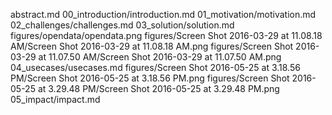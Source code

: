 abstract.md
00_introduction/introduction.md
01_motivation/motivation.md
02_challenges/challenges.md
03_solution/solution.md
figures/opendata/opendata.png
figures/Screen Shot 2016-03-29 at 11.08.18 AM/Screen Shot 2016-03-29 at 11.08.18 AM.png
figures/Screen Shot 2016-03-29 at 11.07.50 AM/Screen Shot 2016-03-29 at 11.07.50 AM.png
04_usecases/usecases.md
figures/Screen Shot 2016-05-25 at 3.18.56 PM/Screen Shot 2016-05-25 at 3.18.56 PM.png
figures/Screen Shot 2016-05-25 at 3.29.48 PM/Screen Shot 2016-05-25 at 3.29.48 PM.png
05_impact/impact.md

